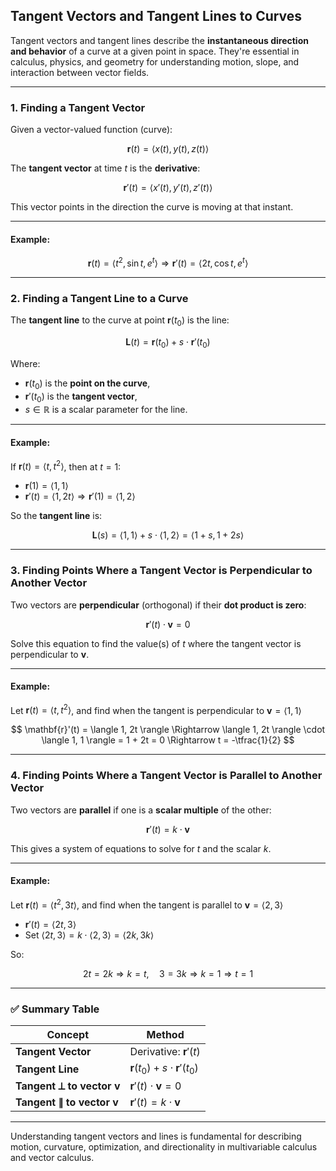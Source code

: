 ## **Tangent Vectors and Tangent Lines to Curves**

Tangent vectors and tangent lines describe the **instantaneous direction and behavior** of a 
curve at a given point in space. They're essential in calculus, physics, and geometry for 
understanding motion, slope, and interaction between vector fields.

---

### **1. Finding a Tangent Vector**

Given a vector-valued function (curve):

$$
\mathbf{r}(t) = \langle x(t), y(t), z(t) \rangle
$$

The **tangent vector** at time $t$ is the **derivative**:

$$
\mathbf{r}'(t) = \left\langle x'(t), y'(t), z'(t) \right\rangle
$$

This vector points in the direction the curve is moving at that instant.

---

#### **Example:**

$$
\mathbf{r}(t) = \langle t^2, \sin t, e^t \rangle
\Rightarrow
\mathbf{r}'(t) = \langle 2t, \cos t, e^t \rangle
$$

---

### **2. Finding a Tangent Line to a Curve**

The **tangent line** to the curve at point $\mathbf{r}(t_0)$ is the line:

$$
\mathbf{L}(t) = \mathbf{r}(t_0) + s \cdot \mathbf{r}'(t_0)
$$

Where:

* $\mathbf{r}(t_0)$ is the **point on the curve**,
* $\mathbf{r}'(t_0)$ is the **tangent vector**,
* $s \in \mathbb{R}$ is a scalar parameter for the line.

---

#### **Example:**

If $\mathbf{r}(t) = \langle t, t^2 \rangle$, then at $t = 1$:

* $\mathbf{r}(1) = \langle 1, 1 \rangle$
* $\mathbf{r}'(t) = \langle 1, 2t \rangle \Rightarrow \mathbf{r}'(1) = \langle 1, 2 \rangle$

So the **tangent line** is:

$$
\mathbf{L}(s) = \langle 1, 1 \rangle + s \cdot \langle 1, 2 \rangle = \langle 1 + s, 1 + 2s \rangle
$$

---

### **3. Finding Points Where a Tangent Vector is Perpendicular to Another Vector**

Two vectors are **perpendicular** (orthogonal) if their **dot product is zero**:

$$
\mathbf{r}'(t) \cdot \mathbf{v} = 0
$$

Solve this equation to find the value(s) of $t$ where the tangent vector is perpendicular to $\mathbf{v}$.

---

#### **Example:**

Let $\mathbf{r}(t) = \langle t, t^2 \rangle$, and find when the tangent is perpendicular to $\mathbf{v} = \langle 1, 1 \rangle$

$$
\mathbf{r}'(t) = \langle 1, 2t \rangle
\Rightarrow \langle 1, 2t \rangle \cdot \langle 1, 1 \rangle = 1 + 2t = 0 \Rightarrow t = -\tfrac{1}{2}
$$

---

### **4. Finding Points Where a Tangent Vector is Parallel to Another Vector**

Two vectors are **parallel** if one is a **scalar multiple** of the other:

$$
\mathbf{r}'(t) = k \cdot \mathbf{v}
$$

This gives a system of equations to solve for $t$ and the scalar $k$.

---

#### **Example:**

Let $\mathbf{r}(t) = \langle t^2, 3t \rangle$, and find when the tangent is parallel to $\mathbf{v} = \langle 2, 3 \rangle$

* $\mathbf{r}'(t) = \langle 2t, 3 \rangle$
* Set $\langle 2t, 3 \rangle = k \cdot \langle 2, 3 \rangle = \langle 2k, 3k \rangle$

So:

$$
2t = 2k \Rightarrow k = t, \quad 3 = 3k \Rightarrow k = 1 \Rightarrow t = 1
$$

---

### ✅ **Summary Table**

| Concept                              | Method                                       |
| ------------------------------------ | -------------------------------------------- |
| **Tangent Vector**                   | Derivative: $\mathbf{r}'(t)$                 |
| **Tangent Line**                     | $\mathbf{r}(t_0) + s \cdot \mathbf{r}'(t_0)$ |
| **Tangent ⟂ to vector $\mathbf{v}$** | $\mathbf{r}'(t) \cdot \mathbf{v} = 0$        |
| **Tangent ∥ to vector $\mathbf{v}$** | $\mathbf{r}'(t) = k \cdot \mathbf{v}$        |

---

Understanding tangent vectors and lines is fundamental for describing motion, curvature, optimization, and directionality in multivariable calculus and vector calculus.
